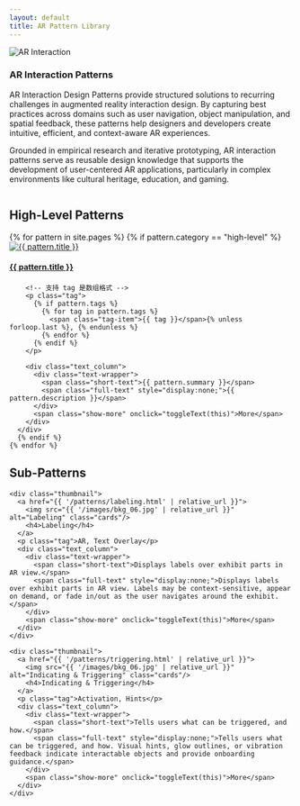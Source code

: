 ```yaml
---
layout: default
title: AR Pattern Library
---
```


<section id="about" class="intro">
  <div class="column">
    <img src="{{ '/images/HomePage/ARInteraction.png' | relative_url }}" alt="AR Interaction" class="profile">
  </div>    
  <div class="column">
    <h3 class="section-subtitle">AR Interaction Patterns</h3>
    <p class="intro-text">
      AR Interaction Design Patterns provide structured solutions to recurring challenges in augmented reality interaction design. By capturing best practices across domains such as user navigation, object manipulation, and spatial feedback, these patterns help designers and developers create intuitive, efficient, and context-aware AR experiences.
    </p>
    <p class="intro-text">
      Grounded in empirical research and iterative prototyping, AR interaction patterns serve as reusable design knowledge that supports the development of user-centered AR applications, particularly in complex environments like cultural heritage, education, and gaming.
    </p>
  </div>
</section>

<!-- High-Level Patterns Section -->
<section id="patterns" class="gallery-section">
  <h2 class="section-title">High-Level Patterns</h2>
  <div class="gallery">
{% for pattern in site.pages %}
      {% if pattern.category == "high-level" %}
      <div class="thumbnail">
        <a href="{{ pattern.url | relative_url }}">
          <img src="{{ pattern.thumbnail | relative_url }}" alt="{{ pattern.title }}" class="cards"/>
          <h4>{{ pattern.title }}</h4>
        </a>

        <!-- 支持 tag 是数组格式 -->
        <p class="tag">
          {% if pattern.tags %}
            {% for tag in pattern.tags %}
              <span class="tag-item">{{ tag }}</span>{% unless forloop.last %}, {% endunless %}
            {% endfor %}
          {% endif %}
        </p>

        <div class="text_column">
          <div class="text-wrapper">
            <span class="short-text">{{ pattern.summary }}</span>
            <span class="full-text" style="display:none;">{{ pattern.description }}</span>
          </div>
          <span class="show-more" onclick="toggleText(this)">More</span>
        </div>
      </div>
      {% endif %}
    {% endfor %}
  </div>
</section>


<!-- Sub-Patterns Section -->
<section class="gallery-section">
  <h2 class="section-title">Sub-Patterns</h2>
  <div class="gallery">

    <div class="thumbnail">
      <a href="{{ '/patterns/labeling.html' | relative_url }}">
        <img src="{{ '/images/bkg_06.jpg' | relative_url }}" alt="Labeling" class="cards"/>
        <h4>Labeling</h4>
      </a>
      <p class="tag">AR, Text Overlay</p>
      <div class="text_column">
        <div class="text-wrapper">
          <span class="short-text">Displays labels over exhibit parts in AR view.</span>
          <span class="full-text" style="display:none;">Displays labels over exhibit parts in AR view. Labels may be context-sensitive, appear on demand, or fade in/out as the user navigates around the exhibit.</span>
        </div>
        <span class="show-more" onclick="toggleText(this)">More</span>
      </div>
    </div>

    <div class="thumbnail">
      <a href="{{ '/patterns/triggering.html' | relative_url }}">
        <img src="{{ '/images/bkg_06.jpg' | relative_url }}" alt="Indicating & Triggering" class="cards"/>
        <h4>Indicating & Triggering</h4>
      </a>
      <p class="tag">Activation, Hints</p>
      <div class="text_column">
        <div class="text-wrapper">
          <span class="short-text">Tells users what can be triggered, and how.</span>
          <span class="full-text" style="display:none;">Tells users what can be triggered, and how. Visual hints, glow outlines, or vibration feedback indicate interactable objects and provide onboarding guidance.</span>
        </div>
        <span class="show-more" onclick="toggleText(this)">More</span>
      </div>
    </div>

  </div>
</section>

<!-- JS for "More" toggle -->
<script>
function toggleText(button) {
  const wrapper = button.parentNode.querySelector('.text-wrapper');
  const short = wrapper.querySelector('.short-text');
  const full = wrapper.querySelector('.full-text');

  if (full.style.display === 'none') {
    full.style.display = 'inline';
    short.style.display = 'none';
    wrapper.style.webkitLineClamp = 'unset';
    wrapper.style.maxHeight = 'none';
    button.textContent = 'Less';
  } else {
    full.style.display = 'none';
    short.style.display = 'inline';
    wrapper.style.webkitLineClamp = '2';
    wrapper.style.maxHeight = '2.8em';
    button.textContent = 'More';
  }
}
</script>
